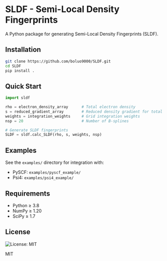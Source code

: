 # SLDF - Semi-Local Density Fingerprints

A Python package for generating Semi-Local Density Fingerprints (SLDF).

## Installation

```bash
git clone https://github.com/boluo9000/SLDF.git
cd SLDF
pip install .
```

## Quick Start

```python
import sldf

rho = electron_density_array      # Total electron density 
s = reduced_gradient_array        # Reduced density gradient for total electron density
weights = integration_weights     # Grid integration weights
nsp = 20                          # Number of B-splines

# Generate SLDF fingerprints
SLDF = sldf.calc_SLDF(rho, s, weights, nsp)
```

## Examples

See the `examples/` directory for integration with:
- PySCF: `examples/pyscf_example/`
- Psi4: `examples/psi4_example/`

## Requirements

- Python ≥ 3.8
- NumPy ≥ 1.20
- SciPy ≥ 1.7

## License

![License: MIT](https://img.shields.io/badge/License-MIT-yellow.svg)

MIT
